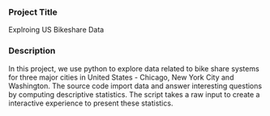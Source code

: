 ### Project Title
Explroing US Bikeshare Data

### Description
In this project, we use python to explore data related to bike share systems for three major cities in United States - Chicago, New York City and Washington.
The source code import data and answer interesting questions by computing descriptive statistics.
The script takes a raw input to create a interactive experience to present these statistics.


